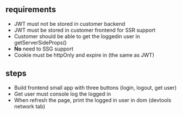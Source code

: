 ## requirements

- JWT must not be stored in customer backend
- JWT must be stored in customer frontend for SSR support
- Customer should be able to get the loggedin user in getServerSideProps()
- **No** need to SSG support
- Cookie must be httpOnly and expire in (the same as JWT)



## steps
- Build frontend small app with three buttons (login, logout, get user)
- Get user must console log the logged in
- When refresh the page, print the logged in user in dom (devtools network tab)